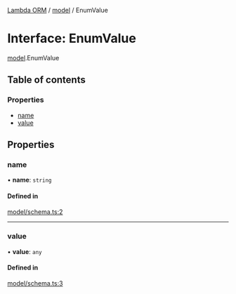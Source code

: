 [Lambda ORM](../README.md) / [model](../modules/model.md) / EnumValue

# Interface: EnumValue

[model](../modules/model.md).EnumValue

## Table of contents

### Properties

- [name](model.EnumValue.md#name)
- [value](model.EnumValue.md#value)

## Properties

### name

• **name**: `string`

#### Defined in

[model/schema.ts:2](https://github.com/FlavioLionelRita/lambda-orm/blob/daf3ab1/src/orm/model/schema.ts#L2)

___

### value

• **value**: `any`

#### Defined in

[model/schema.ts:3](https://github.com/FlavioLionelRita/lambda-orm/blob/daf3ab1/src/orm/model/schema.ts#L3)
